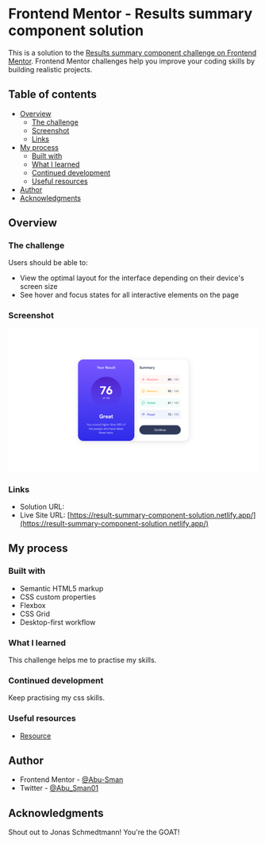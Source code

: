 # Frontend Mentor - Results summary component solution

This is a solution to the [Results summary component challenge on Frontend Mentor](https://www.frontendmentor.io/challenges/results-summary-component-CE_K6s0maV). Frontend Mentor challenges help you improve your coding skills by building realistic projects.

## Table of contents

- [Overview](#overview)
  - [The challenge](#the-challenge)
  - [Screenshot](#screenshot)
  - [Links](#links)
- [My process](#my-process)
  - [Built with](#built-with)
  - [What I learned](#what-i-learned)
  - [Continued development](#continued-development)
  - [Useful resources](#useful-resources)
- [Author](#author)
- [Acknowledgments](#acknowledgments)

## Overview

### The challenge

Users should be able to:

- View the optimal layout for the interface depending on their device's screen size
- See hover and focus states for all interactive elements on the page

### Screenshot

![](./imgs/screenshot.png)

### Links

- Solution URL: []()
- Live Site URL: [https://result-summary-component-solution.netlify.app/](https://result-summary-component-solution.netlify.app/)

## My process

### Built with

- Semantic HTML5 markup
- CSS custom properties
- Flexbox
- CSS Grid
- Desktop-first workflow

### What I learned

This challenge helps me to practise my skills.

### Continued development

Keep practising my css skills.

### Useful resources

- [Resource](https://www.udemy.com/course/design-and-develop-a-killer-website-with-html5-and-css3/)

## Author

- Frontend Mentor - [@Abu-Sman](https://www.frontendmentor.io/profile/Abu-Sman)
- Twitter - [@Abu_Sman01](https://www.twitter.com/Abu_Sman01)

## Acknowledgments

Shout out to Jonas Schmedtmann! You're the GOAT!

